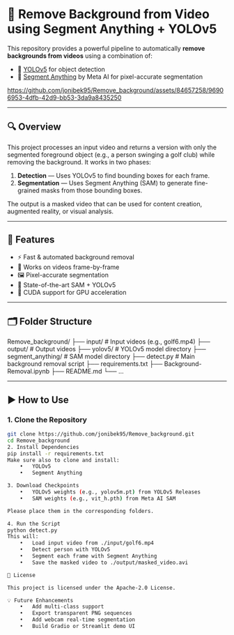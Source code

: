 # 🧼 Remove Background from Video using Segment Anything + YOLOv5

This repository provides a powerful pipeline to automatically **remove backgrounds from videos** using a combination of:

- 🎯 [YOLOv5](https://github.com/ultralytics/yolov5) for object detection  
- 🧠 [Segment Anything](https://github.com/facebookresearch/segment-anything) by Meta AI for pixel-accurate segmentation

https://github.com/jonibek95/Remove_background/assets/84657258/96906953-4dfb-42d9-bb53-3da9a8435250

---

## 🔍 Overview

This project processes an input video and returns a version with only the segmented foreground object (e.g., a person swinging a golf club) while removing the background. It works in two phases:

1. **Detection** — Uses YOLOv5 to find bounding boxes for each frame.
2. **Segmentation** — Uses Segment Anything (SAM) to generate fine-grained masks from those bounding boxes.

The output is a masked video that can be used for content creation, augmented reality, or visual analysis.

---

## 🧰 Features

- ⚡ Fast & automated background removal
- 🎥 Works on videos frame-by-frame
- 🖼️ Pixel-accurate segmentation
- 🧠 State-of-the-art SAM + YOLOv5
- 🎯 CUDA support for GPU acceleration

---

## 🗂️ Folder Structure
Remove_background/
├── input/                   # Input videos (e.g., golf6.mp4)
├── output/                  # Output videos
├── yolov5/                  # YOLOv5 model directory
├── segment_anything/        # SAM model directory
├── detect.py                # Main background removal script
├── requirements.txt
├── Background-Removal.ipynb
├── README.md
└── …

---

## ▶️ How to Use

### 1. Clone the Repository

```bash
git clone https://github.com/jonibek95/Remove_background.git
cd Remove_background
2. Install Dependencies
pip install -r requirements.txt
Make sure also to clone and install:
	•	YOLOv5
	•	Segment Anything

3. Download Checkpoints
	•	YOLOv5 weights (e.g., yolov5m.pt) from YOLOv5 Releases
	•	SAM weights (e.g., vit_h.pth) from Meta AI SAM

Please place them in the corresponding folders.

4. Run the Script
python detect.py
This will:
	•	Load input video from ./input/golf6.mp4
	•	Detect person with YOLOv5
	•	Segment each frame with Segment Anything
	•	Save the masked video to ./output/masked_video.avi

📜 License

This project is licensed under the Apache-2.0 License.

💡 Future Enhancements
	•	Add multi-class support
	•	Export transparent PNG sequences
	•	Add webcam real-time segmentation
	•	Build Gradio or Streamlit demo UI
